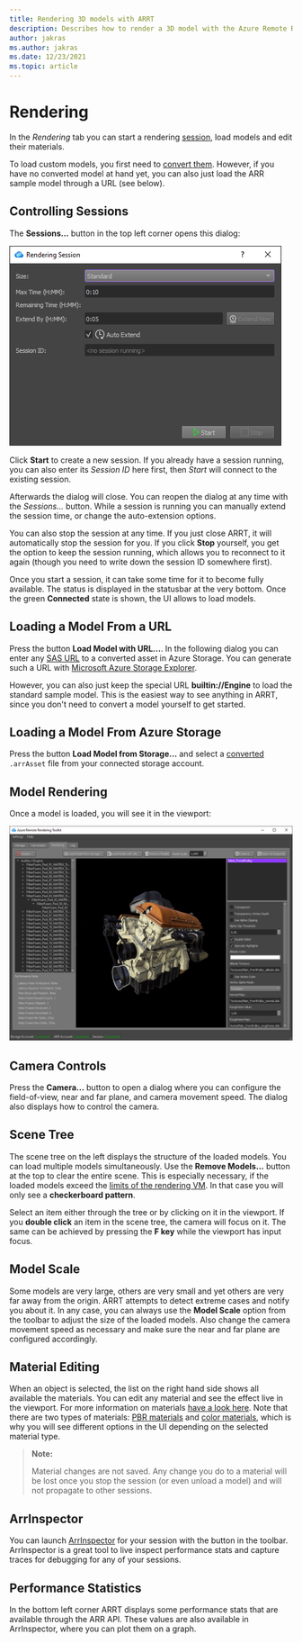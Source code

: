 ```yaml
---
title: Rendering 3D models with ARRT
description: Describes how to render a 3D model with the Azure Remote Rendering Toolkit
author: jakras
ms.author: jakras
ms.date: 12/23/2021
ms.topic: article
---
```


# Rendering

In the *Rendering* tab you can start a rendering [session](https://docs.microsoft.com/azure/remote-rendering/concepts/sessions), load models and edit their materials.

To load custom models, you first need to [convert them](conversion.md). However, if you have no converted model at hand yet, you can also just load the ARR sample model through a URL (see below).

## Controlling Sessions

The **Sessions...** button in the top left corner opens this dialog:

![Start session dialog](media/startsession.png)

Click **Start** to create a new session. If you already have a session running, you can also enter its *Session ID* here first, then *Start* will connect to the existing session.

Afterwards the dialog will close. You can reopen the dialog at any time with the *Sessions...* button. While a session is running you can  manually extend the session time, or change the auto-extension options.

You can also stop the session at any time. If you just close ARRT, it will automatically stop the session for you. If you click **Stop** yourself, you get the option to keep the session running, which allows you to reconnect to it again (though you need to write down the session ID somewhere first).

Once you start a session, it can take some time for it to become fully available. The status is displayed in the statusbar at the very bottom. Once the green **Connected** state is shown, the UI allows to load models.

## Loading a Model From a URL

Press the button **Load Model with URL...**. In the following dialog you can enter any [SAS URL](https://docs.microsoft.com/azure/storage/common/storage-sas-overview) to a converted asset in Azure Storage. You can generate such a URL with [Microsoft Azure Storage Explorer](https://azure.microsoft.com/features/storage-explorer).

However, you can also just keep the special URL **builtin://Engine** to load the standard sample model. This is the easiest way to see anything in ARRT, since you don't need to convert a model yourself to get started.

## Loading a Model From Azure Storage

Press the button **Load Model from Storage...** and select a [converted](conversion.md) `.arrAsset` file from your connected storage account.

## Model Rendering

Once a model is loaded, you will see it in the viewport:

![ARRT main image](media/ARRT.png)

## Camera Controls

Press the **Camera...** button to open a dialog where you can configure the field-of-view, near and far plane, and camera movement speed. The dialog also displays how to control the camera.

## Scene Tree

The scene tree on the left displays the structure of the loaded models. You can load multiple models simultaneously. Use the **Remove Models...** button at the top to clear the entire scene. This is especially necessary, if the loaded models exceed the [limits of the rendering VM](https://docs.microsoft.com/azure/remote-rendering/reference/limits#overall-number-of-polygons). In that case you will only see a **checkerboard pattern**.

Select an item either through the tree or by clicking on it in the viewport. If you **double click** an item in the scene tree, the camera will focus on it. The same can be achieved by pressing the **F key** while the viewport has input focus.

## Model Scale

Some models are very large, others are very small and yet others are very far away from the origin. ARRT attempts to detect extreme cases and notify you about it. In any case, you can always use the **Model Scale** option from the toolbar to adjust the size of the loaded models. Also change the camera movement speed as necessary and make sure the near and far plane are configured accordingly.

## Material Editing

When an object is selected, the list on the right hand side shows all available the materials. You can edit any material and see the effect live in the viewport. For more information on materials [have a look here](https://docs.microsoft.com/azure/remote-rendering/concepts/materials). Note that there are two types of materials: [PBR materials](https://docs.microsoft.com/azure/remote-rendering/overview/features/pbr-materials) and [color materials](https://docs.microsoft.com/azure/remote-rendering/overview/features/color-materials), which is why you will see different options in the UI depending on the selected material type.

> **Note:**
>
> Material changes are not saved. Any change you do to a material will be lost once you stop the session (or even unload a model) and will not propagate to other sessions.

## ArrInspector

You can launch [ArrInspector](https://docs.microsoft.com/azure/remote-rendering/resources/tools/arr-inspector) for your session with the button in the toolbar. ArrInspector is a great tool to live inspect performance stats and capture traces for debugging for any of your sessions.

## Performance Statistics

In the bottom left corner ARRT displays some performance stats that are available through the ARR API. These values are also available in ArrInspector, where you can plot them on a graph.
